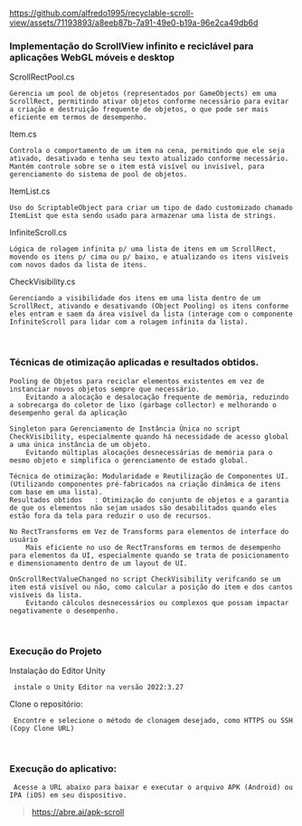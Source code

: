 https://github.com/alfredo1995/recyclable-scroll-view/assets/71193893/a8eeb87b-7a91-49e0-b19a-96e2ca49db6d

<h3> Implementação do ScrollView infinito e reciclável para aplicações WebGL móveis e desktop </h3>

ScrollRectPool.cs
 
 	Gerencia um pool de objetos (representados por GameObjects) em uma ScrollRect, permitindo ativar objetos conforme necessário para evitar a criação e destruição frequente de objetos, o que pode ser mais eficiente em termos de desempenho.

Item.cs

	Controla o comportamento de um item na cena, permitindo que ele seja ativado, desativado e tenha seu texto atualizado conforme necessário. Mantém controle sobre se o item está visível ou invisível, para gerenciamento do sistema de pool de objetos.
   
ItemList.cs

	Uso do ScriptableObject para criar um tipo de dado customizado chamado ItemList que esta sendo usado para armazenar uma lista de strings. 

InfiniteScroll.cs

	Lógica de rolagem infinita p/ uma lista de itens em um ScrollRect, movendo os itens p/ cima ou p/ baixo, e atualizando os itens visíveis com novos dados da lista de itens.

CheckVisibility.cs

	Gerenciando a visibilidade dos itens em uma lista dentro de um ScrollRect, ativando e desativando (Object Pooling) os itens conforme eles entram e saem da área visível da lista (interage com o componente InfiniteScroll para lidar com a rolagem infinita da lista). 

<br>
<h3> Técnicas de otimização aplicadas e resultados obtidos. </h3>

	Pooling de Objetos para reciclar elementos existentes em vez de instanciar novos objetos sempre que necessário.
        Evitando a alocação e desalocação frequente de memória, reduzindo a sobrecarga do coletor de lixo (garbage collector) e melhorando o desempenho geral da aplicação	

	Singleton para Gerenciamento de Instância Única no script CheckVisibility, especialmente quando há necessidade de acesso global a uma única instância de um objeto. 
        Evitando múltiplas alocações desnecessárias de memória para o mesmo objeto e simplifica o gerenciamento de estado global.

	Técnica de otimização: Modularidade e Reutilização de Componentes UI. (Utilizando componentes pré-fabricados na criação dinâmica de itens com base em uma lista).
	Resultados obtidos   : Otimização do conjunto de objetos e a garantia de que os elementos não sejam usados são desabilitados quando eles estão fora da tela para reduzir o uso de recursos.
 
 	No RectTransforms em Vez de Transforms para elementos de interface do usuário
        Mais eficiente no uso de RectTransforms em termos de desempenho para elementos da UI, especialmente quando se trata de posicionamento e dimensionamento dentro de um layout de UI.

	OnScrollRectValueChanged no script CheckVisibility verifcando se um item está visível ou não, como calcular a posição do item e dos cantos visíveis da lista. 
        Evitando cálculos desnecessários ou complexos que possam impactar negativamente o desempenho.                                
    
    
<br>
<h3> Execução do Projeto </h3>

Instalação do Editor Unity

     instale o Unity Editor na versão 2022:3.27

Clone o repositório:

     Encontre e selecione o método de clonagem desejado, como HTTPS ou SSH (Copy Clone URL)
 
<br>
<h3> Execução do aplicativo: </h3>

     Acesse a URL abaixo para baixar e executar o arquivo APK (Android) ou IPA (iOS) em seu dispositivo.
> https://abre.ai/apk-scroll
